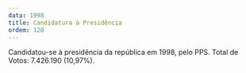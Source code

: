 ```yaml
---
data: 1998
title: Candidatura à Presidência
ordem: 120
---
```

Candidatou-se à presidência da república em 1998, pelo PPS. Total de Votos: 7.426.190 (10,97%).